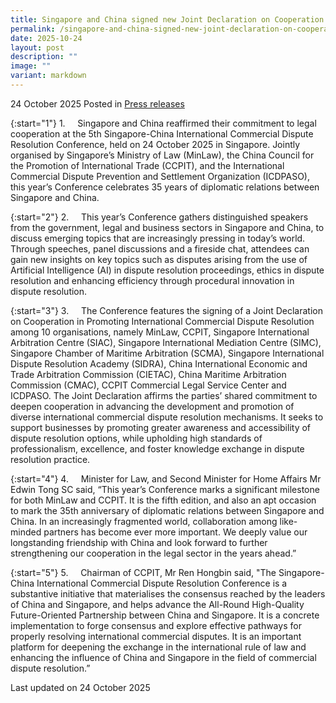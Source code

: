```yaml
---
title: Singapore and China signed new Joint Declaration on Cooperation at the Singapore-China International Commercial Dispute Resolution Conference 2025
permalink: /singapore-and-china-signed-new-joint-declaration-on-cooperation-at-the-icdrc-conference-2025/
date: 2025-10-24
layout: post
description: ""
image: ""
variant: markdown
---
```

24 October 2025 Posted in [Press releases](/news/press-releases)

{:start="1"}
1.&nbsp;&nbsp;&nbsp;&nbsp; Singapore and China reaffirmed their commitment to legal cooperation at the 5th Singapore-China International Commercial Dispute Resolution Conference, held on 24 October 2025 in Singapore. Jointly organised by Singapore’s Ministry of Law (MinLaw), the China Council for the Promotion of International Trade (CCPIT), and the International Commercial Dispute Prevention and Settlement Organization (ICDPASO), this year’s Conference celebrates 35 years of diplomatic relations between Singapore and China.

{:start="2"}
2.&nbsp;&nbsp;&nbsp;&nbsp; This year’s Conference gathers distinguished speakers from the government, legal and business sectors in Singapore and China, to discuss emerging topics that are increasingly pressing in today’s world. Through speeches, panel discussions and a fireside chat, attendees can gain new insights on key topics such as disputes arising from the use of Artificial Intelligence (AI) in dispute resolution proceedings, ethics in dispute resolution and enhancing efficiency through procedural innovation in dispute resolution.

{:start="3"}
3.&nbsp;&nbsp;&nbsp;&nbsp; The Conference features the signing of a Joint Declaration on Cooperation in Promoting International Commercial Dispute Resolution among 10 organisations, namely MinLaw, CCPIT, Singapore International Arbitration Centre (SIAC), Singapore International Mediation Centre (SIMC), Singapore Chamber of Maritime Arbitration (SCMA), Singapore International Dispute Resolution Academy (SIDRA), China International Economic and Trade Arbitration Commission (CIETAC), China Maritime Arbitration Commission (CMAC), CCPIT Commercial Legal Service Center and ICDPASO. The Joint Declaration affirms the parties’ shared commitment to deepen cooperation in advancing the development and promotion of diverse international commercial dispute resolution mechanisms. It seeks to support businesses by promoting greater awareness and accessibility of dispute resolution options, while upholding high standards of professionalism, excellence, and foster knowledge exchange in dispute resolution practice.


{:start="4"}
4.&nbsp;&nbsp;&nbsp;&nbsp; Minister for Law, and Second Minister for Home Affairs Mr Edwin Tong SC said, “This year’s Conference marks a significant milestone for both MinLaw and CCPIT. It is the fifth edition, and also an apt occasion to mark the 35th anniversary of diplomatic relations between Singapore and China. In an increasingly fragmented world, collaboration among like-minded partners has become ever more important. We deeply value our longstanding friendship with China and look forward to further strengthening our cooperation in the legal sector in the years ahead.”

{:start="5"}
5.&nbsp;&nbsp;&nbsp;&nbsp; Chairman of CCPIT, Mr Ren Hongbin said, "The Singapore-China International Commercial Dispute Resolution Conference is a substantive initiative that materialises the consensus reached by the leaders of China and Singapore, and helps advance the All-Round High-Quality Future-Oriented Partnership between China and Singapore. It is a concrete implementation to forge consensus and explore effective pathways for properly resolving international commercial disputes. It is an important platform for deepening the exchange in the international rule of law and enhancing the influence of China and Singapore in the field of commercial dispute resolution.”

<p class="right-side-updated">Last updated on 24 October 2025</p>
